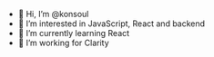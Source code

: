 - 👋 Hi, I’m @konsoul
- 👀 I’m interested in JavaScript, React and backend
- 🌱 I’m currently learning React
- 💞️ I’m working for Clarity

<!---
konsoul/konsoul is a ✨ special ✨ repository because its `README.md` (this file) appears on your GitHub profile.
You can click the Preview link to take a look at your changes.
--->
